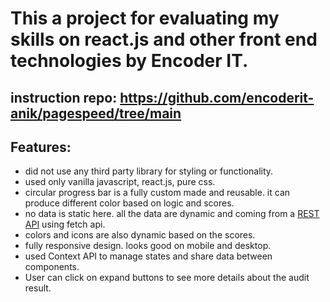 # This a project for evaluating my skills on react.js and other front end technologies by Encoder IT. 

## instruction repo: https://github.com/encoderit-anik/pagespeed/tree/main 

## Features: 
- did not use any third party library for styling or functionality. 
- used only vanilla javascript, react.js, pure css. 
- circular progress bar is a fully custom made and reusable. it can produce different color based on logic and scores.  
- no data is static here. all the data are dynamic and coming from a [REST API](https://raw.githubusercontent.com/encoderit-anik/pagespeed/main/w3.json) using fetch api. 
- colors and icons are also dynamic based on the scores.
- fully responsive design. looks good on mobile and desktop.
- used Context API to manage states and share data between components.
- User can click on expand buttons to see more details about the audit result. 